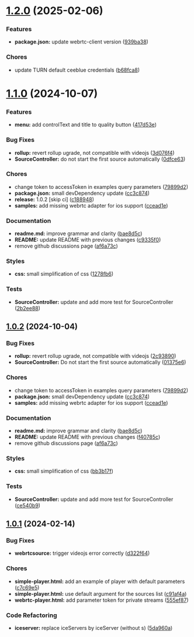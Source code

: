 <a name="1.2.0"></a>
# [1.2.0](https://github.com/ceebluetv/videojs-plugins/compare/v1.1.0...v1.2.0) (2025-02-06)

### Features

* **package.json:** update webrtc-client version ([939ba38](https://github.com/ceebluetv/videojs-plugins/commit/939ba38))

### Chores

* update TURN default ceeblue credentials ([b68fca8](https://github.com/ceebluetv/videojs-plugins/commit/b68fca8))

<a name="1.1.0"></a>
# [1.1.0](https://github.com/ceebluetv/videojs-plugins/compare/v1.0.1...v1.1.0) (2024-10-07)

### Features

* **menu:** add controlText and title to quality button ([417d53e](https://github.com/ceebluetv/videojs-plugins/commit/417d53e))

### Bug Fixes

* **rollup:** revert rollup ugrade, not compatible with videojs ([3d076f4](https://github.com/ceebluetv/videojs-plugins/commit/3d076f4))
* **SourceController:** do not start the first source automatically ([0dfce63](https://github.com/ceebluetv/videojs-plugins/commit/0dfce63))

### Chores

* change token to accessToken in examples query parameters ([79899d2](https://github.com/ceebluetv/videojs-plugins/commit/79899d2))
* **package.json:** small devDependency update ([cc3c874](https://github.com/ceebluetv/videojs-plugins/commit/cc3c874))
* **release:** 1.0.2 [skip ci] ([c188948](https://github.com/ceebluetv/videojs-plugins/commit/c188948))
* **samples:** add missing webrtc adapter for ios support ([ccead1e](https://github.com/ceebluetv/videojs-plugins/commit/ccead1e))

### Documentation

* **readme.md:** improve grammar and clarity ([bae8d5c](https://github.com/ceebluetv/videojs-plugins/commit/bae8d5c))
* **README:** update README with previous changes ([c9335f0](https://github.com/ceebluetv/videojs-plugins/commit/c9335f0))
* remove github discussions page ([af6a73c](https://github.com/ceebluetv/videojs-plugins/commit/af6a73c))

### Styles

* **css:** small simplification of css ([1278fb6](https://github.com/ceebluetv/videojs-plugins/commit/1278fb6))

### Tests

* **SourceController:** update and add more test for SourceController ([2b2ee88](https://github.com/ceebluetv/videojs-plugins/commit/2b2ee88))

<a name="1.0.2"></a>
## [1.0.2](https://github.com/ceebluetv/videojs-plugins/compare/v1.0.1...v1.0.2) (2024-10-04)

### Bug Fixes

* **rollup:** revert rollup ugrade, not compatible with videojs ([2c93890](https://github.com/ceebluetv/videojs-plugins/commit/2c93890))
* **SourceController:** Do not start the first source automatically ([01375e6](https://github.com/ceebluetv/videojs-plugins/commit/01375e6))

### Chores

* change token to accessToken in examples query parameters ([79899d2](https://github.com/ceebluetv/videojs-plugins/commit/79899d2))
* **package.json:** small devDependency update ([cc3c874](https://github.com/ceebluetv/videojs-plugins/commit/cc3c874))
* **samples:** add missing webrtc adapter for ios support ([ccead1e](https://github.com/ceebluetv/videojs-plugins/commit/ccead1e))

### Documentation

* **readme.md:** improve grammar and clarity ([bae8d5c](https://github.com/ceebluetv/videojs-plugins/commit/bae8d5c))
* **README:** update README with previous changes ([f40785c](https://github.com/ceebluetv/videojs-plugins/commit/f40785c))
* remove github discussions page ([af6a73c](https://github.com/ceebluetv/videojs-plugins/commit/af6a73c))

### Styles

* **css:** small simplification of css ([bb3b17f](https://github.com/ceebluetv/videojs-plugins/commit/bb3b17f))

### Tests

* **SourceController:** update and add more test for SourceController ([ce540b9](https://github.com/ceebluetv/videojs-plugins/commit/ce540b9))

<a name="1.0.1"></a>
## [1.0.1](https://github.com/ceebluetv/videojs-plugins/compare/v1.0.0...v1.0.1) (2024-02-14)

### Bug Fixes

* **webrtcsource:** trigger videojs error correctly ([d322f64](https://github.com/ceebluetv/videojs-plugins/commit/d322f64))

### Chores

* **simple-player.html:** add an example of player with default parameters ([c7c69e5](https://github.com/ceebluetv/videojs-plugins/commit/c7c69e5))
* **simple-player.html:** use default argument for the sources list ([c91af4a](https://github.com/ceebluetv/videojs-plugins/commit/c91af4a))
* **webrtc-player.html:** add parameter token for private streams ([555ef87](https://github.com/ceebluetv/videojs-plugins/commit/555ef87))

### Code Refactoring

* **iceserver:** replace iceServers by iceServer (without s) ([5da960a](https://github.com/ceebluetv/videojs-plugins/commit/5da960a))

